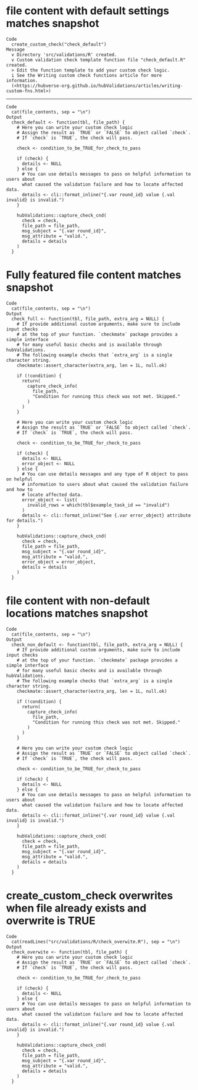 # file content with default settings matches snapshot

    Code
      create_custom_check("check_default")
    Message
      v Directory 'src/validations/R' created.
      v Custom validation check template function file "check_default.R" created.
      > Edit the function template to add your custom check logic.
      i See the Writing custom check functions article for more information.
      (<https://hubverse-org.github.io/hubValidations/articles/writing-custom-fns.html>)

---

    Code
      cat(file_contents, sep = "\n")
    Output
      check_default <- function(tbl, file_path) {
        # Here you can write your custom check logic
        # Assign the result as `TRUE` or `FALSE` to object called `check`.
        # If `check` is `TRUE`, the check will pass.
      
        check <- condition_to_be_TRUE_for_check_to_pass
      
        if (check) {
          details <- NULL
        } else {
          # You can use details messages to pass on helpful information to users about
          what caused the validation failure and how to locate affected data.
          details <- cli::format_inline("{.var round_id} value {.val invalid} is invalid.")
        }
      
        hubValidations::capture_check_cnd(
          check = check,
          file_path = file_path,
          msg_subject = "{.var round_id}",
          msg_attribute = "valid.",
          details = details
        )
      }

# Fully featured file content matches snapshot

    Code
      cat(file_contents, sep = "\n")
    Output
      check_full <- function(tbl, file_path, extra_arg = NULL) {
        # If provide additional custom arguments, make sure to include input checks
        # at the top of your function. `checkmate` package provides a simple interface
        # for many useful basic checks and is available through hubValidations.
        # The following example checks that `extra_arg` is a single character string.
        checkmate::assert_character(extra_arg, len = 1L, null.ok)
      
        if (!condition) {
          return(
            capture_check_info(
              file_path,
              "Condition for running this check was not met. Skipped."
            )
          )
        }
      
        # Here you can write your custom check logic
        # Assign the result as `TRUE` or `FALSE` to object called `check`.
        # If `check` is `TRUE`, the check will pass.
      
        check <- condition_to_be_TRUE_for_check_to_pass
      
        if (check) {
          details <- NULL
          error_object <- NULL
        } else {
          # You can use details messages and any type of R object to pass on helpful
          # information to users about what caused the validation failure and how to
          # locate affected data.
          error_object <- list(
            invalid_rows = which(tbl$example_task_id == "invalid")
          )
          details <- cli::format_inline("See {.var error_object} attribute for details.")
        }
      
        hubValidations::capture_check_cnd(
          check = check,
          file_path = file_path,
          msg_subject = "{.var round_id}",
          msg_attribute = "valid.",
          error_object = error_object,
          details = details
        )
      }

# file content with non-default locations matches snapshot

    Code
      cat(file_contents, sep = "\n")
    Output
      check_non_default <- function(tbl, file_path, extra_arg = NULL) {
        # If provide additional custom arguments, make sure to include input checks
        # at the top of your function. `checkmate` package provides a simple interface
        # for many useful basic checks and is available through hubValidations.
        # The following example checks that `extra_arg` is a single character string.
        checkmate::assert_character(extra_arg, len = 1L, null.ok)
      
        if (!condition) {
          return(
            capture_check_info(
              file_path,
              "Condition for running this check was not met. Skipped."
            )
          )
        }
      
        # Here you can write your custom check logic
        # Assign the result as `TRUE` or `FALSE` to object called `check`.
        # If `check` is `TRUE`, the check will pass.
      
        check <- condition_to_be_TRUE_for_check_to_pass
      
        if (check) {
          details <- NULL
        } else {
          # You can use details messages to pass on helpful information to users about
          what caused the validation failure and how to locate affected data.
          details <- cli::format_inline("{.var round_id} value {.val invalid} is invalid.")
        }
      
        hubValidations::capture_check_cnd(
          check = check,
          file_path = file_path,
          msg_subject = "{.var round_id}",
          msg_attribute = "valid.",
          details = details
        )
      }

# create_custom_check overwrites when file already exists and overwrite is TRUE

    Code
      cat(readLines("src/validations/R/check_overwite.R"), sep = "\n")
    Output
      check_overwite <- function(tbl, file_path) {
        # Here you can write your custom check logic
        # Assign the result as `TRUE` or `FALSE` to object called `check`.
        # If `check` is `TRUE`, the check will pass.
      
        check <- condition_to_be_TRUE_for_check_to_pass
      
        if (check) {
          details <- NULL
        } else {
          # You can use details messages to pass on helpful information to users about
          what caused the validation failure and how to locate affected data.
          details <- cli::format_inline("{.var round_id} value {.val invalid} is invalid.")
        }
      
        hubValidations::capture_check_cnd(
          check = check,
          file_path = file_path,
          msg_subject = "{.var round_id}",
          msg_attribute = "valid.",
          details = details
        )
      }


